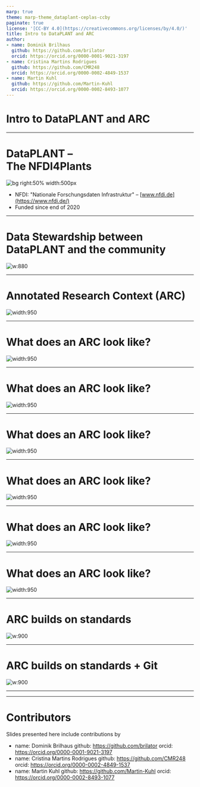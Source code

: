 ```yaml
---
marp: true
theme: marp-theme_dataplant-ceplas-ccby
paginate: true
license: '[CC-BY 4.0](https://creativecommons.org/licenses/by/4.0/)'
title: Intro to DataPLANT and ARC
author:
- name: Dominik Brilhaus
  github: https://github.com/brilator
  orcid: https://orcid.org/0000-0001-9021-3197
- name: Cristina Martins Rodrigues
  github: https://github.com/CMR248
  orcid: https://orcid.org/0000-0002-4849-1537
- name: Martin Kuhl
  github: https://github.com/Martin-Kuhl
  orcid: https://orcid.org/0000-0002-8493-1077
---
```


# Intro to DataPLANT and ARC

---

# DataPLANT &ndash; <br>The NFDI4Plants

![bg right:50% width:500px](./../../images/dataplant-taskareas.svg)

- NFDI: "Nationale Forschungsdaten Infrastruktur" &ndash; [www.nfdi.de](https://www.nfdi.de/)
- Funded since end of 2020

---

# Data Stewardship between DataPLANT and the community  <!-- fit -->

![w:880](././../../images/ceplas/ceplas-dataplant-collaboration.drawio.png)

---

# Annotated Research Context (ARC)

![width:950](./../../images/arc-datacentricintegration.svg)

---

# What does an ARC look like?

![width:950](./../../images/arc-fillwithdata-seq1.png)

---

# What does an ARC look like?

![width:950](./../../images/arc-fillwithdata-seq2.png)

---

# What does an ARC look like?

![width:950](./../../images/arc-fillwithdata-seq3.png)

---

# What does an ARC look like?

![width:950](./../../images/arc-fillwithdata-seq4.png)

---

# What does an ARC look like?

![width:950](./../../images/arc-fillwithdata-seq5.png)

---

# What does an ARC look like?

![width:950](./../../images/arc-fillwithdata-seq6.png)

---

# ARC builds on standards

![w:900](./../../images/arc-buildsonstandards1.png)

---

# ARC builds on standards + Git

![w:900](./../../images/arc-buildsonstandards2.png)

---

---

# Contributors

Slides presented here include contributions by

- name: Dominik Brilhaus
  github: https://github.com/brilator
  orcid: https://orcid.org/0000-0001-9021-3197
- name: Cristina Martins Rodrigues
  github: https://github.com/CMR248
  orcid: https://orcid.org/0000-0002-4849-1537
- name: Martin Kuhl
  github: https://github.com/Martin-Kuhl
  orcid: https://orcid.org/0000-0002-8493-1077

